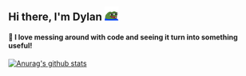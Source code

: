 ## Hi there, I'm Dylan ![peepoHappy](https://github.com/DylanBarratt/DylanBarratt/blob/master/peepoHappy.png "peepoHappy") 
#### 🔧 I love messing around with code and seeing it turn into something useful!


[![Anurag's github stats](https://github-readme-stats.vercel.app/api?username=DylanBarratt)](https://github.com/anuraghazra/github-readme-stats)
